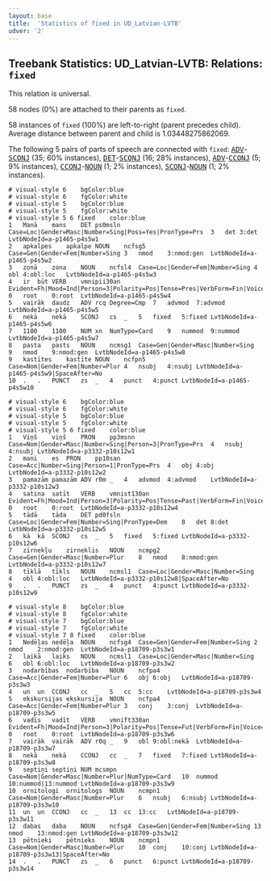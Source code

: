 ```yaml
---
layout: base
title:  'Statistics of fixed in UD_Latvian-LVTB'
udver: '2'
---
```


## Treebank Statistics: UD_Latvian-LVTB: Relations: `fixed`

This relation is universal.

58 nodes (0%) are attached to their parents as `fixed`.

58 instances of `fixed` (100%) are left-to-right (parent precedes child).
Average distance between parent and child is 1.03448275862069.

The following 5 pairs of parts of speech are connected with `fixed`: <tt><a href="lv_lvtb-pos-ADV.html">ADV</a></tt>-<tt><a href="lv_lvtb-pos-SCONJ.html">SCONJ</a></tt> (35; 60% instances), <tt><a href="lv_lvtb-pos-DET.html">DET</a></tt>-<tt><a href="lv_lvtb-pos-SCONJ.html">SCONJ</a></tt> (16; 28% instances), <tt><a href="lv_lvtb-pos-ADV.html">ADV</a></tt>-<tt><a href="lv_lvtb-pos-CCONJ.html">CCONJ</a></tt> (5; 9% instances), <tt><a href="lv_lvtb-pos-CCONJ.html">CCONJ</a></tt>-<tt><a href="lv_lvtb-pos-NOUN.html">NOUN</a></tt> (1; 2% instances), <tt><a href="lv_lvtb-pos-SCONJ.html">SCONJ</a></tt>-<tt><a href="lv_lvtb-pos-NOUN.html">NOUN</a></tt> (1; 2% instances).


~~~ conllu
# visual-style 6	bgColor:blue
# visual-style 6	fgColor:white
# visual-style 5	bgColor:blue
# visual-style 5	fgColor:white
# visual-style 5 6 fixed	color:blue
1	Manā	mans	DET	ps0msln	Case=Loc|Gender=Masc|Number=Sing|Poss=Yes|PronType=Prs	3	det	3:det	LvtbNodeId=a-p1465-p4s5w1
2	apkalpes	apkalpe	NOUN	ncfsg5	Case=Gen|Gender=Fem|Number=Sing	3	nmod	3:nmod:gen	LvtbNodeId=a-p1465-p4s5w2
3	zonā	zona	NOUN	ncfsl4	Case=Loc|Gender=Fem|Number=Sing	4	obl	4:obl:loc	LvtbNodeId=a-p1465-p4s5w3
4	ir	būt	VERB	vmnipii30an	Evident=Fh|Mood=Ind|Person=3|Polarity=Pos|Tense=Pres|VerbForm=Fin|Voice=Act	0	root	0:root	LvtbNodeId=a-p1465-p4s5w4
5	vairāk	daudz	ADV	rcq	Degree=Cmp	7	advmod	7:advmod	LvtbNodeId=a-p1465-p4s5w5
6	nekā	nekā	SCONJ	cs	_	5	fixed	5:fixed	LvtbNodeId=a-p1465-p4s5w6
7	1100	1100	NUM	xn	NumType=Card	9	nummod	9:nummod	LvtbNodeId=a-p1465-p4s5w7
8	pasta	pasts	NOUN	ncmsg1	Case=Gen|Gender=Masc|Number=Sing	9	nmod	9:nmod:gen	LvtbNodeId=a-p1465-p4s5w8
9	kastītes	kastīte	NOUN	ncfpn5	Case=Nom|Gender=Fem|Number=Plur	4	nsubj	4:nsubj	LvtbNodeId=a-p1465-p4s5w9|SpaceAfter=No
10	.	.	PUNCT	zs	_	4	punct	4:punct	LvtbNodeId=a-p1465-p4s5w10

~~~


~~~ conllu
# visual-style 6	bgColor:blue
# visual-style 6	fgColor:white
# visual-style 5	bgColor:blue
# visual-style 5	fgColor:white
# visual-style 5 6 fixed	color:blue
1	Viņš	viņš	PRON	pp3msnn	Case=Nom|Gender=Masc|Number=Sing|Person=3|PronType=Prs	4	nsubj	4:nsubj	LvtbNodeId=a-p3332-p10s12w1
2	mani	es	PRON	pp10san	Case=Acc|Number=Sing|Person=1|PronType=Prs	4	obj	4:obj	LvtbNodeId=a-p3332-p10s12w2
3	pamazām	pamazām	ADV	r0m	_	4	advmod	4:advmod	LvtbNodeId=a-p3332-p10s12w3
4	satina	satīt	VERB	vmnist130an	Evident=Fh|Mood=Ind|Person=3|Polarity=Pos|Tense=Past|VerbForm=Fin|Voice=Act	0	root	0:root	LvtbNodeId=a-p3332-p10s12w4
5	tādā	tāda	DET	pd0fsln	Case=Loc|Gender=Fem|Number=Sing|PronType=Dem	8	det	8:det	LvtbNodeId=a-p3332-p10s12w5
6	kā	kā	SCONJ	cs	_	5	fixed	5:fixed	LvtbNodeId=a-p3332-p10s12w6
7	zirnekļu	zirneklis	NOUN	ncmpg2	Case=Gen|Gender=Masc|Number=Plur	8	nmod	8:nmod:gen	LvtbNodeId=a-p3332-p10s12w7
8	tīklā	tīkls	NOUN	ncmsl1	Case=Loc|Gender=Masc|Number=Sing	4	obl	4:obl:loc	LvtbNodeId=a-p3332-p10s12w8|SpaceAfter=No
9	.	.	PUNCT	zs	_	4	punct	4:punct	LvtbNodeId=a-p3332-p10s12w9

~~~


~~~ conllu
# visual-style 8	bgColor:blue
# visual-style 8	fgColor:white
# visual-style 7	bgColor:blue
# visual-style 7	fgColor:white
# visual-style 7 8 fixed	color:blue
1	Nedēļas	nedēļa	NOUN	ncfsg4	Case=Gen|Gender=Fem|Number=Sing	2	nmod	2:nmod:gen	LvtbNodeId=a-p18709-p3s3w1
2	laikā	laiks	NOUN	ncmsl1	Case=Loc|Gender=Masc|Number=Sing	6	obl	6:obl:loc	LvtbNodeId=a-p18709-p3s3w2
3	nodarbības	nodarbība	NOUN	ncfpa4	Case=Acc|Gender=Fem|Number=Plur	6	obj	6:obj	LvtbNodeId=a-p18709-p3s3w3
4	un	un	CCONJ	cc	_	5	cc	5:cc	LvtbNodeId=a-p18709-p3s3w4
5	ekskursijas	ekskursija	NOUN	ncfpa4	Case=Acc|Gender=Fem|Number=Plur	3	conj	3:conj	LvtbNodeId=a-p18709-p3s3w5
6	vadīs	vadīt	VERB	vmnift330an	Evident=Fh|Mood=Ind|Person=3|Polarity=Pos|Tense=Fut|VerbForm=Fin|Voice=Act	0	root	0:root	LvtbNodeId=a-p18709-p3s3w6
7	vairāk	vairāk	ADV	r0q	_	9	obl	9:obl:nekā	LvtbNodeId=a-p18709-p3s3w7
8	nekā	nekā	CCONJ	cc	_	7	fixed	7:fixed	LvtbNodeId=a-p18709-p3s3w8
9	septiņi	septiņi	NUM	mcsmpn	Case=Nom|Gender=Masc|Number=Plur|NumType=Card	10	nummod	10:nummod|13:nummod	LvtbNodeId=a-p18709-p3s3w9
10	ornitologi	ornitologs	NOUN	ncmpn1	Case=Nom|Gender=Masc|Number=Plur	6	nsubj	6:nsubj	LvtbNodeId=a-p18709-p3s3w10
11	un	un	CCONJ	cc	_	13	cc	13:cc	LvtbNodeId=a-p18709-p3s3w11
12	dabas	daba	NOUN	ncfsg4	Case=Gen|Gender=Fem|Number=Sing	13	nmod	13:nmod:gen	LvtbNodeId=a-p18709-p3s3w12
13	pētnieki	pētnieks	NOUN	ncmpn1	Case=Nom|Gender=Masc|Number=Plur	10	conj	10:conj	LvtbNodeId=a-p18709-p3s3w13|SpaceAfter=No
14	.	.	PUNCT	zs	_	6	punct	6:punct	LvtbNodeId=a-p18709-p3s3w14

~~~


